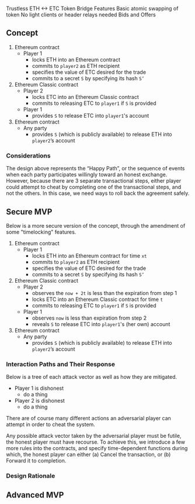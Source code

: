 Trustless ETH <-> ETC Token Bridge
Features
Basic atomic swapping of token
No light clients or header relays needed
Bids and Offers

## Concept

  1. Ethereum contract
     - Player 1
        - locks ETH into an Ethereum contract
        - commits to `player2` as ETH recipient
        - specifies the value of ETC desired for the trade
        - commits to a secret `S` by specifying its hash `S’`
  2. Ethereum Classic contract
     - Player 2
        - locks ETC into an Ethereum Classic contract
        - commits to releasing ETC to `player1` if `S` is provided
     - Player 1
        - provides `S` to release ETC into `player1`'s account
  3. Ethereum contract
     - Any party
        - provides `S` (which is publicly available) to release ETH into `player2`’s account

### Considerations

The design above represents the “Happy Path”, or the sequence of events when each party participates willingly toward an honest exchange. However, because there are 3 separate transactional steps, either player could attempt to cheat by completing one of the transactional steps, and not the others. In this case, we need ways to roll back the agreement safely. 



## Secure MVP

Below is a more secure version of the concept, through the amendment of some "timelocking" features.

  1. Ethereum contract
     - Player 1
        - locks ETH into an Ethereum contract for time `xt`
        - commits to `player2` as ETH recipient
        - specifies the value of ETC desired for the trade
        - commits to a secret `S` by specifying its hash `S’`
  2. Ethereum Classic contract
     - Player 2
        - observes the `now + 2t` is less than the expiration from step 1
        - locks ETC into an Ethereum Classic contract for time `t`
        - commits to releasing ETC to `player1` if `S` is provided
     - Player 1
        - observes `now` is less than expiration from step 2
        - reveals `S` to release ETC into `player1`'s (her own) account
  3. Ethereum contract
     - Any party
        - provides `S` (which is publicly available) to release ETH into `player2`’s account




### Interaction Paths and Their Response

Below is a tree of each attack vector as well as how they are mitigated.

  - Player 1 is dishonest
     -  do a thing
  - Player 2 is dishonest
     -  do a thing

There are of course many different actions an adversarial player can attempt in order to cheat the system.

Any possible attack vector taken by the adversarial player must be futile, the honest player must have recourse. To achieve this, we introduce a few more rules into the contracts, and specify time-dependent functions during which, the honest player can either (a) Cancel the transaction, or (b) Forward it to completion.





### Design Rationale

## Advanced MVP




